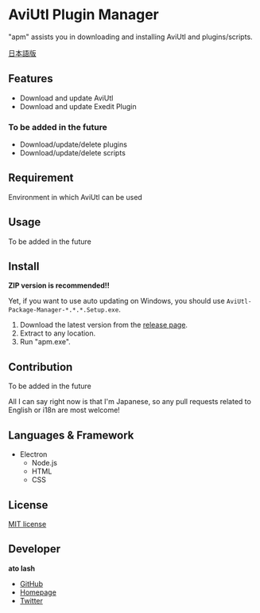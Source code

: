 # AviUtl Plugin Manager

"apm" assists you in downloading and installing AviUtl and plugins/scripts.

[日本語版](./README.ja.md)

<!-- ## Description -->

## Features

- Download and update AviUtl
- Download and update Exedit Plugin

### To be added in the future

- Download/update/delete plugins
- Download/update/delete scripts

## Requirement

Environment in which AviUtl can be used

## Usage

To be added in the future

## Install

**ZIP version is recommended!!**

Yet, if you want to use auto updating on Windows, you should use `AviUtl-Package-Manager-*.*.*.Setup.exe`.

1. Download the latest version from the [release page](https://github.com/hal-shu-sato/apm/releases).
1. Extract to any location.
1. Run "apm.exe".

## Contribution

To be added in the future

All I can say right now is that I'm Japanese, so any pull requests related to English or i18n are most welcome!

## Languages & Framework

- Electron
  - Node.js
  - HTML
  - CSS

## License

[MIT license](./LICENSE)

## Developer

**ato lash**

- [GitHub](https://github.com/hal-shu-sato)
- [Homepage](http://halshusato.starfree.jp/)
- [Twitter](https://twitter.com/hal_shu_sato)
